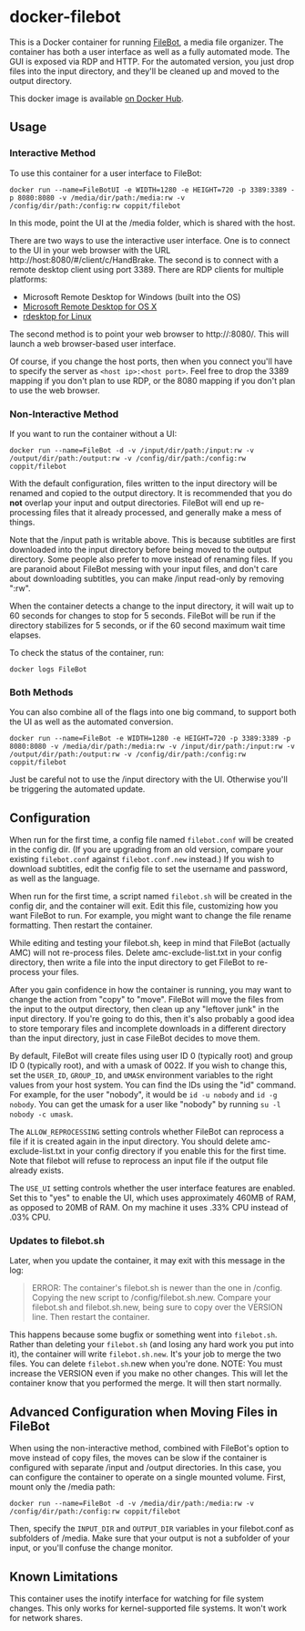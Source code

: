 # docker-filebot

This is a Docker container for running [FileBot](http://www.filebot.net/), a media file organizer. The container has both a user interface as well as a fully automated mode. The GUI is exposed via RDP and HTTP. For the automated version, you just drop files into the input directory, and they'll be cleaned up and moved to the output directory.

This docker image is available [on Docker Hub](https://hub.docker.com/r/coppit/filebot/).

## Usage

### Interactive Method

To use this container for a user interface to FileBot:

`docker run --name=FileBotUI -e WIDTH=1280 -e HEIGHT=720 -p 3389:3389 -p 8080:8080 -v /media/dir/path:/media:rw -v /config/dir/path:/config:rw coppit/filebot`

In this mode, point the UI at the /media folder, which is shared with the host.

There are two ways to use the interactive user interface. One is to connect to the UI in your web browser with the URL http://host:8080/#/client/c/HandBrake. The second is to connect with a remote desktop client using port 3389. There are RDP clients for multiple platforms:

* Microsoft Remote Desktop for Windows (built into the OS)
* [Microsoft Remote Desktop for OS X](https://itunes.apple.com/us/app/microsoft-remote-desktop/id715768417?mt=12)
* [rdesktop for Linux](http://www.rdesktop.org/)

The second method is to point your web browser to http://<your docker host>:8080/. This will launch a web browser-based user interface.

Of course, if you change the host ports, then when you connect you'll have to specify the server as `<host ip>:<host port>`. Feel free to drop the 3389 mapping if you don't plan to use RDP, or the 8080 mapping if you don't plan to use the web browser.  

### Non-Interactive Method

If you want to run the container without a UI:

`docker run --name=FileBot -d -v /input/dir/path:/input:rw -v /output/dir/path:/output:rw -v /config/dir/path:/config:rw coppit/filebot`

With the default configuration, files written to the input directory will be renamed and copied to the output directory.  It is recommended that you do **not** overlap your input and output directories. FileBot will end up re-processing files that it already processed, and generally make a mess of things.

Note that the /input path is writable above. This is because subtitles are first downloaded into the input directory before being moved to the output directory. Some people also prefer to move instead of renaming files. If you are paranoid about FileBot messing with your input files, and don't care about downloading subtitles, you can make /input read-only by removing ":rw".

When the container detects a change to the input directory, it will wait up to 60 seconds for changes to stop for 5 seconds. FileBot will be run if the directory stabilizes for 5 seconds, or if the 60 second maximum wait time elapses.

To check the status of the container, run:

`docker logs FileBot`

### Both Methods

You can also combine all of the flags into one big command, to support both the UI as well as the automated conversion.

`docker run --name=FileBot -e WIDTH=1280 -e HEIGHT=720 -p 3389:3389 -p 8080:8080 -v /media/dir/path:/media:rw -v /input/dir/path:/input:rw -v /output/dir/path:/output:rw -v /config/dir/path:/config:rw coppit/filebot`

Just be careful not to use the /input directory with the UI. Otherwise you'll be triggering the automated update.

## Configuration

When run for the first time, a config file named `filebot.conf` will be created in the config dir. (If you are upgrading from an old version, compare your existing `filebot.conf` against `filebot.conf.new` instead.) If you wish to download subtitles, edit the config file to set the username and password, as well as the language.

When run for the first time, a script named `filebot.sh` will be created in the config dir, and the container will exit.  Edit this file, customizing how you want FileBot to run. For example, you might want to change the file rename formatting. Then restart the container.

While editing and testing your filebot.sh, keep in mind that FileBot (actually AMC) will not re-process files. Delete amc-exclude-list.txt in your config directory, then write a file into the input directory to get FileBot to re-process your files.

After you gain confidence in how the container is running, you may want to change the action from "copy" to "move".  FileBot will move the files from the input to the output directory, then clean up any "leftover junk" in the input directory. If you're going to do this, then it's also probably a good idea to store temporary files and incomplete downloads in a different directory than the input directory, just in case FileBot decides to move them.

By default, FileBot will create files using user ID 0 (typically root) and group ID 0 (typically root), and with a umask of 0022. If you wish to change this, set the `USER_ID`, `GROUP_ID`, and `UMASK` environment variables to the right values from your host system. You can find the IDs using the "id" command. For example, for the user "nobody", it would be `id -u nobody` and `id -g nobody`. You can get the umask for a user like "nobody" by running `su -l nobody -c umask`.

The `ALLOW_REPROCESSING` setting controls whether FileBot can reprocess a file if it is created again in the input directory. You should delete amc-exclude-list.txt in your config directory if you enable this for the first time. Note that filebot will refuse to reprocess an input file if the output file already exists.

The `USE_UI` setting controls whether the user interface features are enabled. Set this to "yes" to enable the UI, which uses approximately 460MB of RAM, as opposed to 20MB of RAM. On my machine it uses .33% CPU instead of .03% CPU.

### Updates to filebot.sh

Later, when you update the container, it may exit with this message in the log:

> ERROR: The container's filebot.sh is newer than the one in /config.
>  Copying the new script to /config/filebot.sh.new.
>  Compare your filebot.sh and filebot.sh.new, being sure to copy over the VERSION line.
>  Then restart the container.

This happens because some bugfix or something went into `filebot.sh`. Rather than deleting your `filebot.sh` (and losing any hard work you put into it), the container will write `filebot.sh.new`. It's your job to merge the two files. You can delete `filebot.sh`.new when you're done. NOTE: You must increase the VERSION even if you make no other changes.  This will let the container know that you performed the merge. It will then start normally.

## Advanced Configuration when Moving Files in FileBot 

When using the non-interactive method, combined with FileBot's option to move instead of copy files, the moves can be slow if the container is configured with separate /input and /output directories. In this case, you can configure the container to operate on a single mounted volume. First, mount only the /media path:

`docker run --name=FileBot -d -v /media/dir/path:/media:rw -v /config/dir/path:/config:rw coppit/filebot`

Then, specify the `INPUT_DIR` and `OUTPUT_DIR` variables in your filebot.conf as subfolders of /media. Make sure that your output is not a subfolder of your input, or you'll confuse the change monitor.

## Known Limitations

This container uses the inotify interface for watching for file system changes. This only works for kernel-supported file systems. It won't work for network shares.
